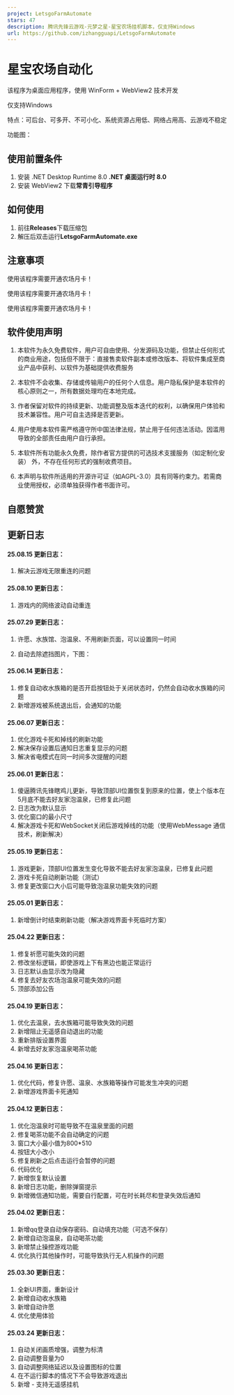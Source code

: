 ```yaml
---
project: LetsgoFarmAutomate
stars: 47
description: 腾讯先锋云游戏-元梦之星-星宝农场挂机脚本，仅支持Windows
url: https://github.com/izhangguapi/LetsgoFarmAutomate
---
```


星宝农场自动化
=======

该程序为桌面应用程序，使用 WinForm + WebView2 技术开发

仅支持Windows

特点：可后台、可多开、不可小化、系统资源占用低、网络占用高、云游戏不稳定

功能图：

使用前置条件
------

1.  安装 .NET Desktop Runtime 8.0 **.NET 桌面运行时 8.0**
2.  安装 WebView2 下载**常青引导程序**

如何使用
----

1.  前往**Releases**下载压缩包
2.  解压后双击运行**LetsgoFarmAutomate.exe**

注意事项
----

使用该程序需要开通农场月卡！

使用该程序需要开通农场月卡！

使用该程序需要开通农场月卡！

软件使用声明
------

1.  本软件为永久免费软件，用户可自由使用、分发源码及功能，但禁止任何形式的商业用途，包括但不限于：直接售卖软件副本或修改版本、将软件集成至商业产品中获利、以软件为基础提供收费服务
    
2.  本软件不会收集、存储或传输用户的任何个人信息。用户隐私保护是本软件的核心原则之一，所有数据处理均在本地完成。
    
3.  作者保留对软件的持续更新、功能调整及版本迭代的权利，以确保用户体验和技术兼容性。用户可自主选择是否更新。
    
4.  用户使用本软件需严格遵守所中国法律法规，禁止用于任何违法活动。因滥用导致的全部责任由用户自行承担。
    
5.  本软件所有功能永久免费，除作者官方提供的可选技术支援服务（如定制化安装） 外，不存在任何形式的强制收费项目。
    
6.  本声明与软件所适用的开源许可证（如AGPL-3.0）具有同等约束力。若需商业使用授权，必须单独获得作者书面许可。
    

自愿赞赏
----

更新日志
----

#### 25.08.15 更新日志：

1.  解决云游戏无限重连的问题

#### 25.08.10 更新日志：

1.  游戏内的网络波动自动重连

#### 25.07.29 更新日志：

1.  许愿、水族馆、泡温泉、不用刷新页面，可以设置同一时间
    
2.  自动去除遮挡图片，下图：
    

#### 25.06.14 更新日志：

1.  修复自动收水族箱的是否开启按钮处于关闭状态时，仍然会自动收水族箱的问题
2.  新增游戏被系统退出后，会通知的功能

#### 25.06.07 更新日志：

1.  优化游戏卡死和掉线的刷新功能
2.  解决保存设置后通知日志重复显示的问题
3.  解决省电模式在同一时间多次提醒的问题

#### 25.06.01 更新日志：

1.  傻逼腾讯先锋瞎鸡儿更新，导致顶部UI位置恢复到原来的位置，使上个版本在5月底不能去好友家泡温泉，已修复此问题
2.  日志改为默认显示
3.  优化窗口的最小尺寸
4.  解决游戏卡死和WebSocket关闭后游戏掉线的功能（使用WebMessage 通信技术，刷新解决）

#### 25.05.19 更新日志：

1.  游戏更新，顶部UI位置发生变化导致不能去好友家泡温泉，已修复此问题
2.  游戏卡死自动刷新功能（测试）
3.  修复更改窗口大小后可能导致泡温泉功能失效的问题

#### 25.05.01 更新日志：

1.  新增倒计时结束刷新功能（解决游戏界面卡死临时方案）

#### 25.04.22 更新日志：

1.  修复祈愿可能失效的问题
2.  修改坐标逻辑，即使游戏上下有黑边也能正常运行
3.  日志默认由显示改为隐藏
4.  修复去好友农场泡温泉可能失效的问题
5.  顶部添加公告

#### 25.04.19 更新日志：

1.  优化去温泉，去水族箱可能导致失效的问题
2.  新增阻止无遥感自动退出的功能
3.  重新排版设置界面
4.  新增去好友家泡温泉喝茶功能

#### 25.04.16 更新日志：

1.  优化代码，修复许愿、温泉、水族箱等操作可能发生冲突的问题
2.  新增游戏界面卡死通知

#### 25.04.12 更新日志：

1.  优化泡温泉时可能导致不在温泉里面的问题
2.  修复喝茶功能不会自动确定的问题
3.  窗口大小最小值为800\*510
4.  按钮大小改小
5.  修复刷新之后点击运行会暂停的问题
6.  代码优化
7.  新增恢复默认设置
8.  新增日志功能，删除弹窗提示
9.  新增微信通知功能，需要自行配置，可在时长耗尽和登录失效后通知

#### 25.04.02 更新日志：

1.  新增qq登录自动保存密码、自动填充功能（可选不保存）
2.  新增自动泡温泉，自动喝茶功能
3.  新增禁止操控游戏功能
4.  优化执行其他操作时，可能导致执行无人机操作的问题

#### 25.03.30 更新日志：

1.  全新UI界面，重新设计
2.  新增自动收水族箱
3.  新增自动许愿
4.  优化使用体验

#### 25.03.24 更新日志：

1.  自动关闭画质增强，调整为标清
2.  自动调整音量为0
3.  自动调整网络延迟以及设置图标的位置
4.  在不运行脚本的情况下不会导致游戏退出
5.  新增 - 支持无遥感挂机
